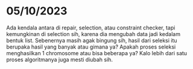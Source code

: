 # 05/10/2023
Ada kendala antara di repair, selection, atau constraint checker, tapi kemungkinan di selection sih, karena dia mengubah data jadi kedalam bentuk list. Sebenernya masih agak bingung sih, hasil dari seleksi itu berupaka hasil yang banyak atau gimana ya? Apakah proses seleksi menghasilkan 1 chromosome atau bisa beberapa ya? Kalo lebih dari satu proses algoritmanya juga mesti diubah sih.